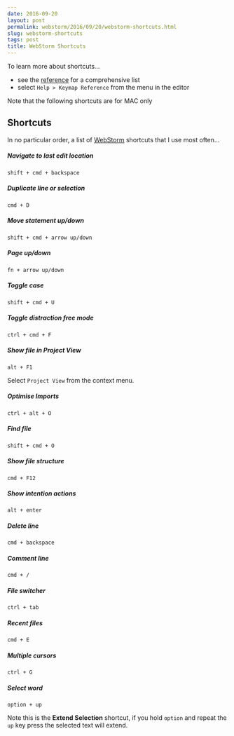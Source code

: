 ```yaml
---
date: 2016-09-20
layout: post
permalink: webstorm/2016/09/20/webstorm-shortcuts.html
slug: webstorm-shortcuts
tags: post
title: WebStorm Shortcuts
---
```


To learn more about shortcuts...

- see the [reference](https://www.jetbrains.com/help/webstorm/2016.1/keyboard-shortcuts-and-mouse-reference.html) for a comprehensive list
- select `Help > Keymap Reference` from the menu in the editor

<p class="note">Note that the following shortcuts are for MAC only</p>

## Shortcuts

In no particular order, a list of [WebStorm](https://www.jetbrains.com/webstorm/) shortcuts that I use most often...

##### Navigate to last edit location

`shift + cmd + backspace`

##### Duplicate line or selection

`cmd + D`

##### Move statement up/down

`shift + cmd + arrow up/down`

##### Page up/down

`fn + arrow up/down`

##### Toggle case

`shift + cmd + U`

##### Toggle distraction free mode

`ctrl + cmd + F`

##### Show file in Project View

`alt + F1`

Select `Project View` from the context menu.

##### Optimise Imports

`ctrl + alt + O`

##### Find file

`shift + cmd + O`

##### Show file structure

`cmd + F12`

##### Show intention actions

`alt + enter`

##### Delete line

`cmd + backspace`

##### Comment line

`cmd + /`

##### File switcher

`ctrl + tab`

##### Recent files

`cmd + E`

##### Multiple cursors

`ctrl + G`

##### Select word

`option + up`

Note this is the **Extend Selection** shortcut, if you hold `option` and repeat the `up` key press the selected text will extend.

